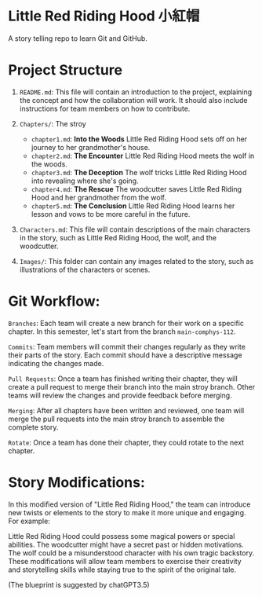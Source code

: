 # Little Red Riding Hood 小紅帽

A story telling repo to learn Git and GitHub. 

# Project Structure

1. `README.md`: This file will contain an introduction to the project, explaining the concept and how the collaboration will work. It should also include instructions for team members on how to contribute.

2. `Chapters/`: The stroy

    * `chapter1.md`: **Into the Woods** Little Red Riding Hood sets off on her journey to her grandmother's house. 
    * `chapter2.md`: **The Encounter** Little Red Riding Hood meets the wolf in the woods.
    * `chapter3.md`: **The Deception** The wolf tricks Little Red Riding Hood into revealing where she's going.
    * `chapter4.md`: **The Rescue** The woodcutter saves Little Red Riding Hood and her grandmother from the wolf.
    * `chapter5.md`: **The Conclusion** Little Red Riding Hood learns her lesson and vows to be more careful in the future.

3. `Characters.md`: This file will contain descriptions of the main characters in the story, such as Little Red Riding Hood, the wolf, and the woodcutter.

4. `Images/`: This folder can contain any images related to the story, such as illustrations of the characters or scenes.

# Git Workflow:

`Branches`: Each team will create a new branch for their work on a specific chapter. In this semester, let's start from the branch `main-comphys-112`.

`Commits`: Team members will commit their changes regularly as they write their parts of the story. Each commit should have a descriptive message indicating the changes made.

`Pull Requests`: Once a team has finished writing their chapter, they will create a pull request to merge their branch into the main stroy branch. Other teams will review the changes and provide feedback before merging.

`Merging`: After all chapters have been written and reviewed, one team will merge the pull requests into the main stroy branch to assemble the complete story.

`Rotate`: Once a team has done their chapter, they could rotate to the next chapter.

# Story Modifications:

In this modified version of "Little Red Riding Hood," the team can introduce new twists or elements to the story to make it more unique and engaging. For example:

Little Red Riding Hood could possess some magical powers or special abilities.
The woodcutter might have a secret past or hidden motivations.
The wolf could be a misunderstood character with his own tragic backstory.
These modifications will allow team members to exercise their creativity and storytelling skills while staying true to the spirit of the original tale.


(The blueprint is suggested by chatGPT3.5)